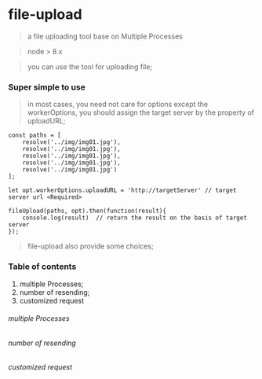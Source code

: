 # file-upload

> a file uploading tool base on Multiple Processes

> node > 8.x

> you can use the tool for uploading file;

### Super simple to use
> in most cases, you need not care for options except the workerOptions, you should
assign the target server by the property of uploadURL;

    const paths = [
        resolve('../img/img01.jpg'),
        resolve('../img/img01.jpg'),
        resolve('../img/img01.jpg'),
        resolve('../img/img01.jpg'),
        resolve('../img/img01.jpg')
    ];

    let opt.workerOptions.uploadURL = 'http://targetServer' // target server url <Required>

    fileUpload(paths, opt).then(function(result){
        console.log(result)  // return the result on the basis of target server
    });

> file-upload also provide some choices;

### Table of contents
1. multiple Processes;
2. number of resending;
3. customized request

###### multiple Processes

>

###### number of resending

>

###### customized request

>